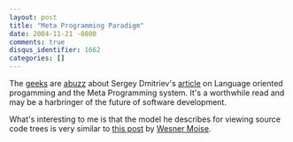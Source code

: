 ```yaml
---
layout: post
title: "Meta Programming Paradigm"
date: 2004-11-21 -0800
comments: true
disqus_identifier: 1662
categories: []
---
```

The
[geeks](http://weblogs.asp.net/rosherove/archive/2004/11/22/267634.aspx)
are [abuzz](http://martinfowler.com/bliki/MetaProgrammingSystem.html)
about Sergey Dmitriev's
[article](http://www.onboard.jetbrains.com/articles/04/10/lop/) on
Language oriented progamming and the Meta Programming system. It's a
worthwhile read and may be a harbringer of the future of software
development.

What's interesting to me is that the model he describes for viewing
source code trees is very similar to [this
post](http://wesnerm.blogs.com/net_undocumented/2004/06/graphical_sourc.html)
by [Wesner Moise](http://wesnerm.blogs.com/).

